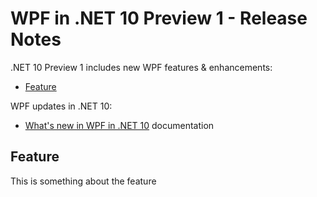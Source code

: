# WPF in .NET 10 Preview 1 - Release Notes

.NET 10 Preview 1 includes new WPF features & enhancements:

- [Feature](#feature)

WPF updates in .NET 10:

- [What's new in WPF in .NET 10](https://learn.microsoft.com/dotnet/desktop/wpf/whats-new/net90) documentation

## Feature

This is something about the feature
